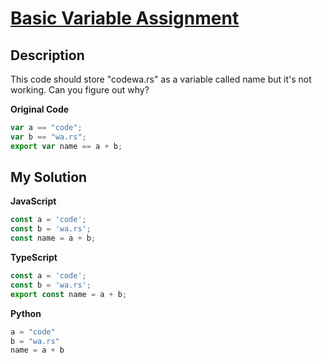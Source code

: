 # [Basic Variable Assignment](https://www.codewars.com/kata/50ee6b0bdeab583673000025)

## Description

This code should store "codewa.rs" as a variable called name but it's not working. Can you figure out why?

**Original Code**

```js
var a == "code";
var b == "wa.rs";
export var name == a + b;
```

## My Solution

**JavaScript**

```js
const a = 'code';
const b = 'wa.rs';
const name = a + b;
```

**TypeScript**

```ts
const a = 'code';
const b = 'wa.rs';
export const name = a + b;
```

**Python**

```py
a = "code"
b = "wa.rs"
name = a + b
```
